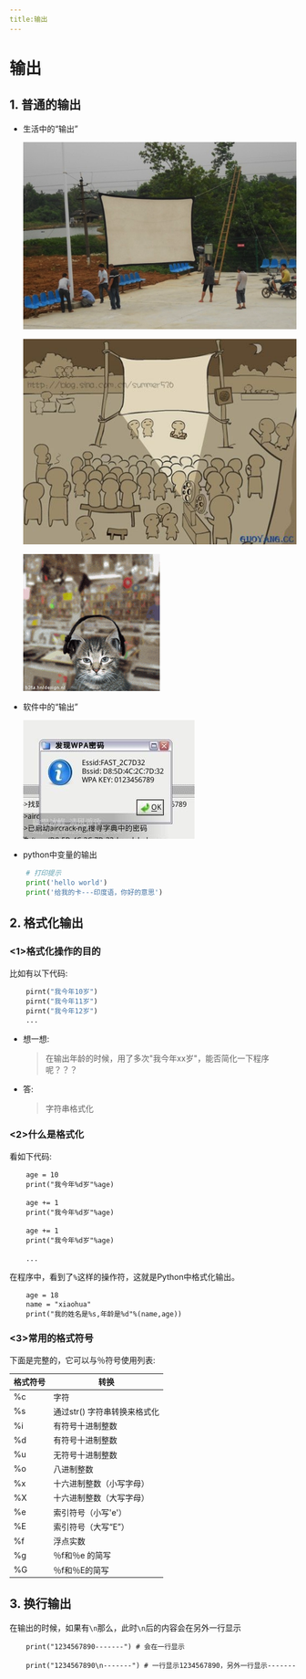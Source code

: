 ```yaml
---
title:输出
---
```


# 输出

## 1. 普通的输出

- 生活中的“输出”

  ![img](/Img/01-第1天-10.png)

  ![img](/Img/01-第1天-11.jpg)

  ![img](/Img/01-第1天-12.gif)

- 软件中的“输出”

  ![img](/Img/01-第1天-13.jpg)

- python中变量的输出

```python
    # 打印提示
    print('hello world')
    print('给我的卡---印度语，你好的意思')

```

## 2. 格式化输出

### <1>格式化操作的目的

比如有以下代码:

```python
    pirnt("我今年10岁")
    pirnt("我今年11岁")
    pirnt("我今年12岁")
    ...

```

- 想一想:

  > 在输出年龄的时候，用了多次"我今年xx岁"，能否简化一下程序呢？？？

- 答:

  > 字符串格式化

### <2>什么是格式化

看如下代码:

```
    age = 10
    print("我今年%d岁"%age)

    age += 1
    print("我今年%d岁"%age)

    age += 1
    print("我今年%d岁"%age)

    ...

```

在程序中，看到了`%`这样的操作符，这就是Python中格式化输出。

```
    age = 18
    name = "xiaohua"
    print("我的姓名是%s,年龄是%d"%(name,age))

```

### <3>常用的格式符号

下面是完整的，它可以与％符号使用列表:

| 格式符号 | 转换                |
| ---- | ----------------- |
| %c   | 字符                |
| %s   | 通过str() 字符串转换来格式化 |
| %i   | 有符号十进制整数          |
| %d   | 有符号十进制整数          |
| %u   | 无符号十进制整数          |
| %o   | 八进制整数             |
| %x   | 十六进制整数（小写字母）      |
| %X   | 十六进制整数（大写字母）      |
| %e   | 索引符号（小写'e'）       |
| %E   | 索引符号（大写“E”）       |
| %f   | 浮点实数              |
| %g   | ％f和％e 的简写         |
| %G   | ％f和％E的简写          |

## 3. 换行输出

在输出的时候，如果有`\n`那么，此时`\n`后的内容会在另外一行显示

```
    print("1234567890-------") # 会在一行显示

    print("1234567890\n-------") # 一行显示1234567890，另外一行显示-------
```